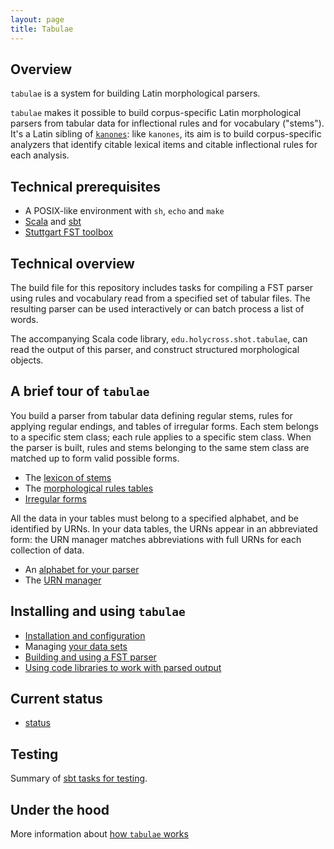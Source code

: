 ```yaml
---
layout: page
title: Tabulae
---
```



## Overview

`tabulae` is a system for building Latin morphological parsers.

`tabulae` makes it possible to build corpus-specific Latin morphological parsers from tabular data for inflectional rules and for vocabulary ("stems").  It's a Latin sibling of [`kanones`](https://github.com/neelsmith/kanones):  like `kanones`, its aim is to build corpus-specific analyzers that identify citable lexical items and citable inflectional rules for each analysis.



## Technical prerequisites


- A POSIX-like environment with `sh`, `echo` and `make`
- [Scala](https://www.scala-lang.org/) and [sbt](https://github.com/sbt/sbt)
- [Stuttgart FST toolbox](http://www.cis.uni-muenchen.de/~schmid/tools/SFST/)


## Technical overview

The build file for this repository includes tasks for compiling a FST parser using rules and vocabulary read from a specified set of tabular files.  The resulting parser can be used interactively or can batch process a list of words.

The accompanying Scala code library, `edu.holycross.shot.tabulae`, can read the output of this parser, and construct structured morphological objects.


## A brief tour of `tabulae`

You build a parser from tabular data defining regular stems, rules for applying regular endings, and tables of irregular forms.  Each stem belongs to a specific stem class;  each rule applies to a specific stem class.  When the parser is built, rules and stems belonging to the same stem class are matched up to form valid possible forms.


-  The [lexicon of stems](lexicon)
-  The [morphological rules tables](rules)
-  [Irregular forms](irregulars)

All the data in your tables must belong to a specified alphabet, and be identified by URNs.  In your data tables, the URNs appear in an abbreviated form:  the URN manager matches abbreviations with full URNs for each collection of data.

-  An [alphabet for your parser](alphabet)
-  The [URN manager](urnmanager)

## Installing and using `tabulae`

-   [Installation and configuration](configuration)
-   Managing [your data sets](datasets)
-   [Building and using a FST parser](parsing)
-   [Using code libraries to work with parsed output](code-library)

## Current status

-   [status](status)

## Testing

Summary of [sbt tasks for testing](testing).

## Under the hood

More information about [how `tabulae` works](notes/narrative/)
